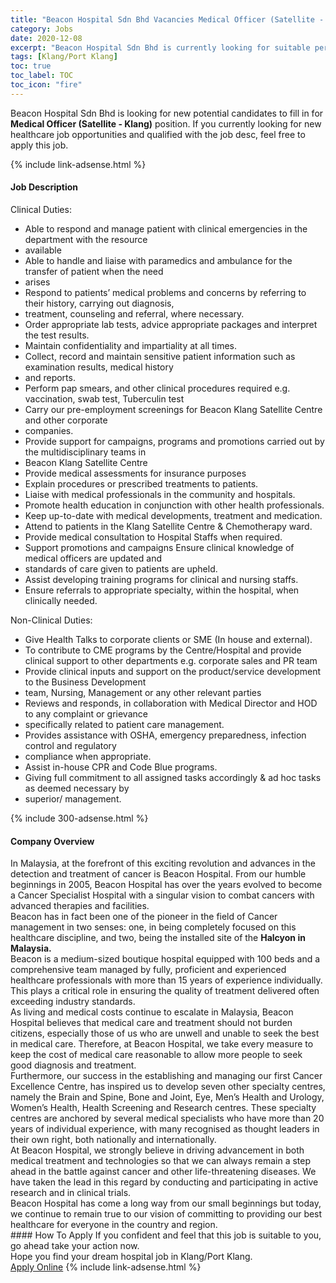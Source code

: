 ```yaml
---
title: "Beacon Hospital Sdn Bhd Vacancies Medical Officer (Satellite - Klang)" 
category: Jobs 
date: 2020-12-08 
excerpt: "Beacon Hospital Sdn Bhd is currently looking for suitable person to fill in the Medical Officer (Satellite - Klang) which positioned at Klang/Port Klang" 
tags: [Klang/Port Klang] 
toc: true 
toc_label: TOC 
toc_icon: "fire" 
--- 
```


<p>Beacon Hospital Sdn Bhd is looking for new potential candidates to fill in for <b>Medical Officer (Satellite - Klang)</b> position. If you currently looking for new healthcare job opportunities and qualified with the job desc, feel free to apply this job.
</p>{% include link-adsense.html %} 
<div><div><div><h4>Job Description</h4></div></div><div><div><span><div><p>Clinical Duties:</p><ul><li>Able to respond and manage patient with clinical emergencies in the department with the resource</li><li>available</li><li>Able to handle and liaise with paramedics and ambulance for the transfer of patient when the need</li><li>arises</li><li>Respond to patients&#8217; medical problems and concerns by referring to their history, carrying out diagnosis,</li><li>treatment, counseling and referral, where necessary.</li><li>Order appropriate lab tests, advice appropriate packages and interpret the test results.</li><li>Maintain confidentiality and impartiality at all times.</li><li>Collect, record and maintain sensitive patient information such as examination results, medical history</li><li>and reports.</li><li>Perform pap smears, and other clinical procedures required e.g. vaccination, swab test, Tuberculin test</li><li>Carry our pre-employment screenings for Beacon Klang Satellite Centre and other corporate</li><li>companies.</li><li>Provide support for campaigns, programs and promotions carried out by the multidisciplinary teams in</li><li>Beacon Klang Satellite Centre</li><li>Provide medical assessments for insurance purposes</li><li>Explain procedures or prescribed treatments to patients.</li><li>Liaise with medical professionals in the community and hospitals.</li><li>Promote health education in conjunction with other health professionals.</li><li>Keep up-to-date with medical developments, treatment and medication.</li><li>Attend to patients in the Klang Satellite Centre &amp; Chemotherapy ward.</li><li>Provide medical consultation to Hospital Staffs when required.</li><li>Support promotions and campaigns Ensure clinical knowledge of medical officers are updated and</li><li>standards of care given to patients are upheld.</li><li>Assist developing training programs for clinical and nursing staffs.</li><li>Ensure referrals to appropriate specialty, within the hospital, when clinically needed.</li></ul><p>Non-Clinical Duties:</p><ul><li>Give Health Talks to corporate clients or SME (In house and external).</li><li>To contribute to CME programs by the Centre/Hospital and provide clinical support to other departments e.g. corporate sales and PR team</li><li>Provide clinical inputs and support on the product/service development to the Business Development</li><li>team, Nursing, Management or any other relevant parties</li><li>Reviews and responds, in collaboration with Medical Director and HOD to any complaint or grievance</li><li>specifically related to patient care management.</li><li>Provides assistance with OSHA, emergency preparedness, infection control and regulatory</li><li>compliance when appropriate.</li><li>Assist in-house CPR and Code Blue programs.</li><li>Giving full commitment to all assigned tasks accordingly &amp; ad hoc tasks as deemed necessary by</li><li>superior/ management.</li></ul></div></span></div></div></div> 
{% include 300-adsense.html %} 
<div><div><div><h4>Company Overview</h4></div></div><div><div><span><div><div>
<div>
<div>In Malaysia, at the forefront of this exciting revolution and advances in the detection and treatment of cancer is Beacon Hospital. From our humble beginnings in 2005, Beacon Hospital has over the years evolved to become a Cancer Specialist Hospital with a singular vision to combat cancers with advanced therapies and facilities.</div>
<div>Beacon has in fact been one of the pioneer in the field of Cancer management in two senses: one, in being completely focused on this healthcare discipline, and two, being the installed site of the <strong>Halcyon in Malaysia.</strong></div>
<div>
<div>Beacon is a medium-sized boutique hospital equipped with 100 beds and a comprehensive team managed by fully, proficient and experienced healthcare professionals with more than 15 years of experience individually. This plays a critical role in ensuring the quality of treatment delivered often exceeding industry standards.</div>
<div>As living and medical costs continue to escalate in Malaysia, Beacon Hospital believes that medical care and treatment should not burden citizens, especially those of us who are unwell and unable to seek the best in medical care. Therefore, at Beacon Hospital, we take every measure to keep the cost of medical care reasonable to allow more people to seek good diagnosis and treatment.</div>
<div>Furthermore, our success in the establishing and managing our first Cancer Excellence Centre, has inspired us to develop seven other specialty centres, namely the Brain and Spine, Bone and Joint, Eye, Men&#8217;s Health and Urology, Women&#8217;s Health, Health Screening and Research centres. These specialty centres are anchored by several medical specialists who have more than 20 years of individual experience, with many recognised as thought leaders in their own right, both nationally and internationally.</div>
<div>
<div>At Beacon Hospital, we strongly believe in driving advancement in both medical treatment and technologies so that we can always remain a step ahead in the battle against cancer and other life-threatening diseases. We have taken the lead in this regard by conducting and participating in active research and in clinical trials.</div>
<div>Beacon Hospital has come a long way from our small beginnings but today, we continue to remain true to our vision of committing to providing our best healthcare for everyone in the country and region.</div>
</div>
</div>
</div>
</div></div></span></div></div></div> 
#### How To Apply 
If you confident and feel that this job is suitable to you, go ahead take your action now. <br/> 
Hope you find your dream hospital job in Klang/Port Klang. <br/> 
<a href="https://www.jobstreet.com.my/en/job/medical-officer-satellite-klang-4439325?jobId=jobstreet-my-job-4439325&sectionRank=9&token=0~36fee318-d726-4516-9aa5-850339418dae&fr=SRP%20View%20In%20New%20Ta" class="btn btn--warning" target="_blank" rel="nofollow noopenner">Apply Online</a> 
{% include link-adsense.html %} 